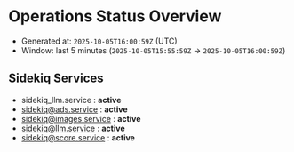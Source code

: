 # Operations Status Overview

- Generated at: `2025-10-05T16:00:59Z` (UTC)
- Window: last 5 minutes (`2025-10-05T15:55:59Z` → `2025-10-05T16:00:59Z`)

## Sidekiq Services
- sidekiq_llm.service : **active**
- sidekiq@ads.service : **active**
- sidekiq@images.service : **active**
- sidekiq@llm.service : **active**
- sidekiq@score.service : **active**

